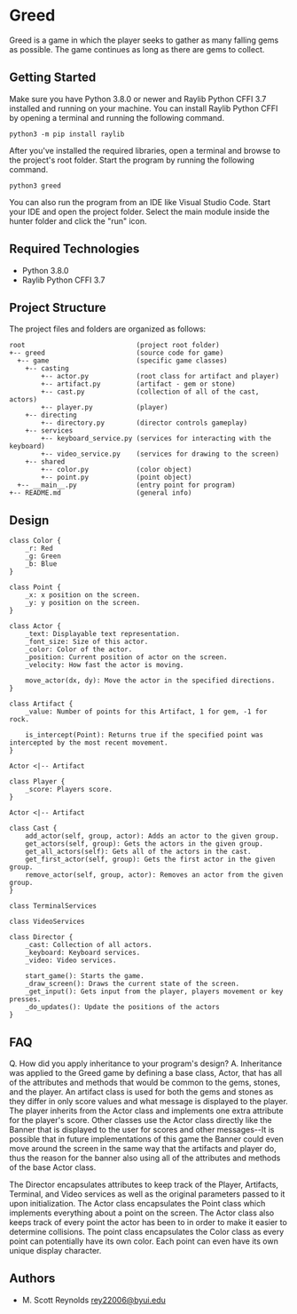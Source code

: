 # Greed

Greed is a game in which the player seeks to gather as many falling gems as possible. The game continues as long as there are gems to collect.

## Getting Started

Make sure you have Python 3.8.0 or newer and Raylib Python CFFI 3.7 installed and running on your machine. You can install Raylib Python CFFI by opening a terminal and running the following command.
```
python3 -m pip install raylib
```
After you've installed the required libraries, open a terminal and browse to the project's root folder. Start the program by running the following command.
```
python3 greed
```
You can also run the program from an IDE like Visual Studio Code. Start your IDE and open the 
project folder. Select the main module inside the hunter folder and click the "run" icon.

## Required Technologies

* Python 3.8.0
* Raylib Python CFFI 3.7

## Project Structure

The project files and folders are organized as follows:
```
root                            (project root folder)
+-- greed                       (source code for game)
  +-- game                      (specific game classes)
    +-- casting                 
        +-- actor.py            (root class for artifact and player)
        +-- artifact.py         (artifact - gem or stone)
        +-- cast.py             (collection of all of the cast, actors)
        +-- player.py           (player)
    +-- directing
        +-- directory.py        (director controls gameplay)
    +-- services
        +-- keyboard_service.py (services for interacting with the keyboard)
        +-- video_service.py    (services for drawing to the screen)
    +-- shared
        +-- color.py            (color object)
        +-- point.py            (point object)
  +-- __main__.py               (entry point for program)
+-- README.md                   (general info)
```

## Design

```
class Color {
    _r: Red
    _g: Green
    _b: Blue
}

class Point {
    _x: x position on the screen.
    _y: y position on the screen.
}

class Actor {
    _text: Displayable text representation.
    _font_size: Size of this actor.
    _color: Color of the actor.
    _position: Current position of actor on the screen.
    _velocity: How fast the actor is moving.

    move_actor(dx, dy): Move the actor in the specified directions.
}

class Artifact {
    _value: Number of points for this Artifact, 1 for gem, -1 for rock.

    is_intercept(Point): Returns true if the specified point was intercepted by the most recent movement.
}

Actor <|-- Artifact 

class Player {
    _score: Players score.
}

Actor <|-- Artifact

class Cast {
    add_actor(self, group, actor): Adds an actor to the given group.
    get_actors(self, group): Gets the actors in the given group.
    get_all_actors(self): Gets all of the actors in the cast.
    get_first_actor(self, group): Gets the first actor in the given group.
    remove_actor(self, group, actor): Removes an actor from the given group.
}

class TerminalServices

class VideoServices

class Director {
    _cast: Collection of all actors.
    _keyboard: Keyboard services.
    _video: Video services.

    start_game(): Starts the game.
    _draw_screen(): Draws the current state of the screen.
    _get_input(): Gets input from the player, players movement or key presses.
    _do_updates(): Update the positions of the actors
}
```

## FAQ

Q. How did you apply inheritance to your program's design?
A. Inheritance was applied to the Greed game by defining a base class, Actor, that has all of the attributes and methods that would be common to the gems, stones, and the player. An artifact class is used for both the gems and stones as they differ in only score values and what message is displayed to the player. The player inherits from the Actor class and implements one extra attribute for the player's score. Other classes use the Actor class directly like the Banner that is displayed to the user for scores and other messages--It is possible that in future implementations of this game the Banner could even move around the screen in the same way that the artifacts and player do, thus the reason for the banner also using all of the attributes and methods of the base Actor class.

The Director encapsulates attributes to keep track of the Player, Artifacts, Terminal, and Video services as well as the original parameters passed to it upon initialization. The Actor class encapsulates the Point class which implements everything about a point on the screen. The Actor class also keeps track of every point the actor has been to in order to make it easier to determine collisions. The point class encapsulates the Color class as every point can potentially have its own color. Each point can even have its own unique display character.

## Authors

* M. Scott Reynolds rey22006@byui.edu
